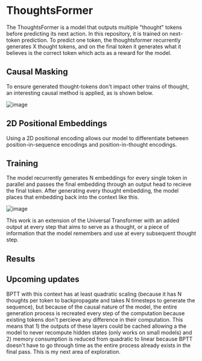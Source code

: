 # ThoughtsFormer
The ThoughtsFormer is a model that outputs multiple "thought" tokens before predicting its next action. 
In this repository, it is trained on next-token prediction. To predict one token, the thoughtsformer recurrently generates X thought tokens, and on the final token it generates what it believes is the correct token which acts as a reward for the model.

## Causal Masking
To ensure generated thought-tokens don't impact other trains of thought, an interesting causal method is applied, as is shown below.

![image](https://github.com/user-attachments/assets/640107bc-6678-40eb-a2e3-b0b74c6c7065)

## 2D Positional Embeddings
Using a 2D positional encoding allows our model to differentiate between position-in-sequence encodings and position-in-thought encodings. 

## Training
The model recurrently generates N embeddings for every single token in parallel and passes the final embedding through an output head to recieve the final token. After generating every thought embedding, the model places that embedding back into the context like this.

![image](https://github.com/user-attachments/assets/721076e7-827d-4e24-9a0d-3ac5e4970c45) 

This work is an extension of the Universal Transformer with an added output at every step that aims to serve as a thought, or a piece of information that the model remembers and use at every subsequent thought step. 
## Results


## Upcoming updates

BPTT with this context has at least quadratic scaling (because it has N thoughts per token to backpropagate and takes N timesteps to generate the sequence), but because of the causal nature of the model, the entire generation process is recreated every step of the computation because existing tokens don't percieve any difference in their computation. This means that 1) the outputs of these layers could be cached allowing a the model to never recompute hidden states (only works on small models) and 2) memory consumption is reduced from quadratic to linear because BPTT doesn't have to go through time as the entire process already exists in the final pass. This is my next area of exploration.


